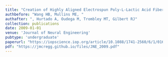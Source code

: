 ```yaml
---
title: "Creation of Highly Aligned Electrospun Poly-L-Lactic Acid Fibers for Nerve Regeneration Applications"
authbefore: "Wang HB, Mullins ME, "
authafter: ", Hurtado A, Oudega M, Trombley MT, Gilbert RJ"
collection: publications
date: 2009-01-01
venue: 'Journal of Neural Engineering'
pubtype: 'undergraduate'
paperurl: "https://iopscience.iop.org/article/10.1088/1741-2560/6/1/016001"
pdf: "https://jmcregg.github.io/files/JNE_2009.pdf"
---
```

